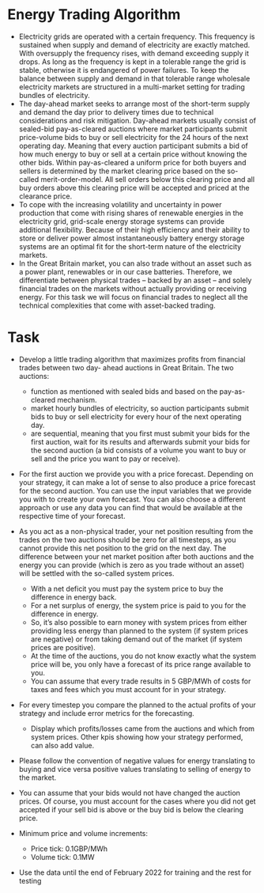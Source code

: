 # Energy Trading Algorithm

* Electricity grids are operated with a certain frequency. This frequency is sustained when supply and demand of electricity are exactly matched. With oversupply the frequency rises, with demand exceeding supply it drops. As long as the frequency is kept in a tolerable range the grid is stable, otherwise it is endangered of power failures. To keep the balance between supply and demand in that tolerable range wholesale electricity markets are structured in a multi-market setting for trading bundles of electricity.  
* The day-ahead market seeks to arrange most of the short-term supply and demand the day prior to delivery times due to technical considerations and risk mitigation. Day-ahead markets usually consist of sealed-bid pay-as-cleared auctions where market participants submit price-volume bids to buy or sell electricity for the 24 hours of the next operating day. Meaning that every auction participant submits a bid of how much energy to buy or sell at a certain price without knowing the other bids. Within pay-as-cleared a uniform price for both buyers and sellers is determined by the market clearing price based on the so-called merit-order-model. All sell orders below this clearing price and all buy orders above this clearing price will be accepted and priced at the clearance price.  
* To cope with the increasing volatility and uncertainty in power production that come with rising shares of renewable energies in the electricity grid, grid-scale energy storage systems can provide additional flexibility. Because of their high efficiency and their ability to store or deliver power almost instantaneously battery energy storage systems are an optimal fit for the short-term nature of the electricity markets.  
* In the Great Britain market, you can also trade without an asset such as a power plant, renewables or in our case batteries. Therefore, we differentiate between physical trades – backed by an asset – and solely financial trades on the markets without actually providing or receiving energy. For this task we will focus on financial trades to neglect all the technical complexities that come with asset-backed trading.

# Task

* Develop a little trading algorithm that maximizes profits from financial trades between two day- ahead auctions in Great Britain. The two auctions:
    * function as mentioned with sealed bids and based on the pay-as-cleared mechanism.
    * market hourly bundles of electricity, so auction participants submit bids to buy or sell electricity for every
hour of the next operating day.
    * are sequential, meaning that you first must submit your bids for the first auction, wait for its results and
afterwards submit your bids for the second auction (a bid consists of a volume you want to buy or sell and
the price you want to pay or receive).
* For the first auction we provide you with a price forecast. Depending on your strategy, it can make a lot of sense to
also produce a price forecast for the second auction. You can use the input variables that we provide you with to create your own forecast. You can also choose a different approach or use any data you can find that would be available at the respective time of your forecast.
* As you act as a non-physical trader, your net position resulting from the trades on the two auctions should be zero for all timesteps, as you cannot provide this net position to the grid on the next day. The difference between your net market position after both auctions and the energy you can provide (which is zero as you trade without an asset) will be settled with the so-called system prices.
    * With a net deficit you must pay the system price to buy the difference in energy back.
    * For a net surplus of energy, the system price is paid to you for the difference in energy.
    * So, it’s also possible to earn money with system prices from either providing less energy than planned to
the system (if system prices are negative) or from taking demand out of the market (if system prices are
positive).
    * At the time of the auctions, you do not know exactly what the system price will be, you only have a forecast
of its price range available to you.
    * You can assume that every trade results in 5 GBP/MWh of costs for taxes and fees which you must account for in
your strategy.
  
* For every timestep you compare the planned to the actual profits of your strategy and include error metrics for the forecasting.
    * Display which profits/losses came from the auctions and which from system prices. Other kpis showing how your strategy performed, can also add value.
* Please follow the convention of negative values for energy translating to buying and vice versa positive values translating to selling of energy to the market.
* You can assume that your bids would not have changed the auction prices. Of course, you must account for the cases where you did not get accepted if your sell bid is above or the buy bid is below the clearing price.
* Minimum price and volume increments:
    * Price tick: 0.1GBP/MWh
    * Volume tick: 0.1MW
* Use the data until the end of February 2022 for training and the rest for testing

